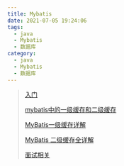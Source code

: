 ```yaml
---
title: Mybatis
date: 2021-07-05 19:24:06
tags:
  - java
  - Mybatis
  - 数据库
category:
  - java
  - Mybatis	
  - 数据库
---
```


> [入门](https://mybatis.org/mybatis-3/zh/getting-started.html)
>
> [mybatis中的一级缓存和二级缓存](https://blog.csdn.net/Progran_ape/article/details/104181926)
>
> [MyBatis一级缓存详解](https://mp.weixin.qq.com/s?__biz=MzkwMDE1MzkwNQ==&mid=2247496101&idx=1&sn=8d32c975eb41744903bb6331a500c28d&source=41#wechat_redirect)
>
> [MyBatis 二级缓存全详解](https://www.cnblogs.com/cxuanBlog/p/11333021.html)
>
> [面试相关](https://snailclimb.gitee.io/javaguide/#/docs/system-design/framework/mybatis/mybatis-interview)


